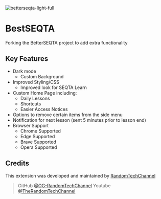 ![betterseqta-light-full](https://github.com/OG-RandomTechChannel/BestSEQTA/assets/140035326/9c420c9b-aead-455b-8994-b2ab84fe9e75)
# BestSEQTA
Forking the BetterSEQTA project to add extra functionality

## Key Features

* Dark mode
  - Custom Background
* Improved Styling/CSS
  - Improved look for SEQTA Learn
* Custom Home Page including:
  - Daily Lessons
  - Shortcuts
  - Easier Access Notices
* Options to remove certain items from the side menu
* Notification for next lesson (sent 5 minutes prior to lesson end)
* Browser Support
  - Chrome Supported
  - Edge Supported
  - Brave Supported
  - Opera Supported
 

## Credits

This extension was developed and maintained by [RandomTechChannel](https://github.com/OG-RandomTechChannel)

> GitHub [@OG-RandomTechChannel](https://github.com/OG-RandomTechChannel)
> Youtube [@TheRandomTechChannel](https://www.youtube.com/@TheRandomTechChannel)
